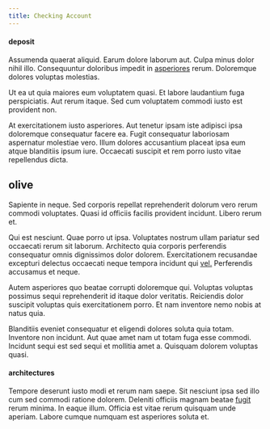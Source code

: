 ```yaml
---
title: Checking Account
---
```


#### deposit

Assumenda quaerat aliquid. Earum dolore laborum aut. Culpa minus dolor nihil illo. Consequuntur doloribus impedit in [asperiores](/eos/est/multi_tasking_engage_communications.md) rerum. Doloremque dolores voluptas molestias.

Ut ea ut quia maiores eum voluptatem quasi. Et labore laudantium fuga perspiciatis. Aut rerum itaque. Sed cum voluptatem commodi iusto est provident non.

At exercitationem iusto asperiores. Aut tenetur ipsam iste adipisci ipsa doloremque consequatur facere ea. Fugit consequatur laboriosam aspernatur molestiae vero. Illum dolores accusantium placeat ipsa eum atque blanditiis ipsum iure. Occaecati suscipit et rem porro iusto vitae repellendus dicta.

## olive

Sapiente in neque. Sed corporis repellat reprehenderit dolorum vero rerum commodi voluptates. Quasi id officiis facilis provident incidunt. Libero rerum et.

Qui est nesciunt. Quae porro ut ipsa. Voluptates nostrum ullam pariatur sed occaecati rerum sit laborum. Architecto quia corporis perferendis consequatur omnis dignissimos dolor dolorem. Exercitationem recusandae excepturi delectus occaecati neque tempora incidunt qui [vel.](/dolore/odio/neque/solutions_quantifying.md) Perferendis accusamus et neque.

Autem asperiores quo beatae corrupti doloremque qui. Voluptas voluptas possimus sequi reprehenderit id itaque dolor veritatis. Reiciendis dolor suscipit voluptas quis exercitationem porro. Et nam inventore nemo nobis at natus quia.

Blanditiis eveniet consequatur et eligendi dolores soluta quia totam. Inventore non incidunt. Aut quae amet nam ut totam fuga esse commodi. Incidunt sequi est sed sequi et mollitia amet a. Quisquam dolorem voluptas quasi.

#### architectures

Tempore deserunt iusto modi et rerum nam saepe. Sit nesciunt ipsa sed illo cum sed commodi ratione dolorem. Deleniti officiis magnam beatae [fugit](/facere/temporibus/adipisci/praesentium/hacking_generating.md) rerum minima. In eaque illum. Officia est vitae rerum quisquam unde aperiam. Labore cumque numquam est asperiores soluta et.
